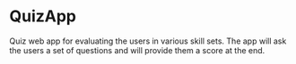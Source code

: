 # QuizApp

Quiz web app for evaluating the users in various skill sets. The app will ask the users a set of questions and will provide them a score at the end.
